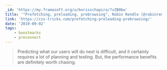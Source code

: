 ```yaml
---
_id: 'https://my.framasoft.org/u/borisschapira/?vZB0bw'
title: '"Prefetching, preloading, prebrowsing", Robin Rendle (@robinrendle)'
link: 'https://css-tricks.com/prefetching-preloading-prebrowsing/'
date: '2019-09-02'
tags:
    - boostmarks
    - preconnect
---
```


<div class="markdown"><blockquote>
<p>Predicting what our users will do next is difficult, and it certainly requires a lot of planning and testing. But, the performance benefits are definitely worth chasing.
</p>
</blockquote></div>
